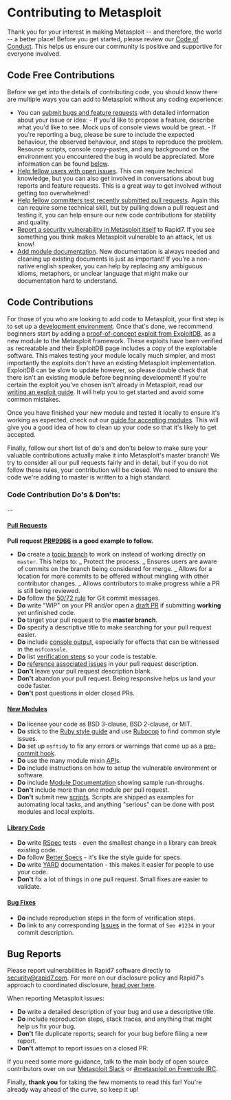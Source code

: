 # Contributing to Metasploit

Thank you for your interest in making Metasploit -- and therefore, the world --
a better place! Before you get started, please review our
[Code of Conduct](https://github.com/rapid7/metasploit-framework/wiki/Code-Of-Conduct).
This helps us ensure our community is positive and supportive for everyone
involved.

## Code Free Contributions

Before we get into the details of contributing code, you should know there are
multiple ways you can add to Metasploit without any coding experience:

- You can
  [submit bugs and feature requests](https://github.com/rapid7/metasploit-framework/issues/new)
  with detailed information about your issue or idea: - If you'd like to propose
  a feature, describe what you'd like to see. Mock ups of console views would be
  great. - If you're reporting a bug, please be sure to include the expected
  behaviour, the observed behaviour, and steps to reproduce the problem.
  Resource scripts, console copy-pastes, and any background on the environment
  you encountered the bug in would be appreciated. More information can be found
  [below](#bug-reports).
- [Help fellow users with open issues]. This can require technical knowledge,
  but you can also get involved in conversations about bug reports and feature
  requests. This is a great way to get involved without getting too overwhelmed!
- [Help fellow committers test recently submitted pull requests](https://github.com/rapid7/metasploit-framework/pulls).
  Again this can require some technical skill, but by pulling down a pull
  request and testing it, you can help ensure our new code contributions for
  stability and quality.
- [Report a security vulnerability in Metasploit itself] to Rapid7. If you see
  something you think makes Metasploit vulnerable to an attack, let us know!
- [Add module documentation](https://github.com/rapid7/metasploit-framework/wiki/Generating-Module-Documentation).
  New documentation is always needed and cleaning up existing documents is just
  as important! If you're a non-native english speaker, you can help by
  replacing any ambiguous idioms, metaphors, or unclear language that might make
  our documentation hard to understand.

## Code Contributions

For those of you who are looking to add code to Metasploit, your first step is
to set up a [development environment]. Once that's done, we recommend beginners
start by adding a
[proof-of-concept exploit from ExploitDB,](https://www.exploit-db.com/search?verified=true&hasapp=true&nomsf=true)
as a new module to the Metasploit framework. These exploits have been verified
as recreatable and their ExploitDB page includes a copy of the exploitable
software. This makes testing your module locally much simpler, and most
importantly the exploits don't have an existing Metasploit implementation.
ExploitDB can be slow to update however, so please double check that there isn't
an existing module before beginning development! If you're certain the exploit
you've chosen isn't already in Metasploit, read our
[writing an exploit guide](https://github.com/rapid7/metasploit-framework/wiki/How-to-get-started-with-writing-an-exploit).
It will help you to get started and avoid some common mistakes.

Once you have finished your new module and tested it locally to ensure it's
working as expected, check out our
[guide for accepting modules](https://github.com/rapid7/metasploit-framework/wiki/Guidelines-for-Accepting-Modules-and-Enhancements#module-additions).
This will give you a good idea of how to clean up your code so that it's likely
to get accepted.

Finally, follow our short list of do's and don'ts below to make sure your
valuable contributions actually make it into Metasploit's master branch! We try
to consider all our pull requests fairly and in detail, but if you do not follow
these rules, your contribution will be closed. We need to ensure the code we're
adding to master is written to a high standard.

### Code Contribution Do's & Don'ts:

--

#### <u>Pull Requests</u>

**Pull request [PR#9966] is a good example to follow.**

- **Do** create a [topic branch] to work on instead of working directly on
  `master`. This helps to: _ Protect the process. _ Ensures users are aware of
  commits on the branch being considered for merge.
   _ Allows for a location for more commits to be offered without mingling with other
  contributor changes. _ Allows contributors to make progress while a PR is still
  being reviewed.
- **Do** follow the [50/72 rule] for Git commit messages.
- **Do** write "WIP" on your PR and/or open a [draft PR] if submitting
  **working** yet unfinished code.
- **Do** target your pull request to the **master branch**.
- **Do** specify a descriptive title to make searching for your pull request
  easier.
- **Do** include [console output], especially for effects that can be witnessed
  in the `msfconsole`.
- **Do** list [verification steps] so your code is testable.
- **Do** [reference associated issues] in your pull request description.
- **Don't** leave your pull request description blank.
- **Don't** abandon your pull request. Being responsive helps us land your code
  faster.
- **Don't** post questions in older closed PRs.

#### <u>New Modules</u>

- **Do** license your code as BSD 3-clause, BSD 2-clause, or MIT.
- **Do** stick to the [Ruby style guide] and use [Rubocop] to find common style
  issues.
- **Do** set up `msftidy` to fix any errors or warnings that come up as a
  [pre-commit hook].
- **Do** use the many module mixin [API]s.
- **Do** include instructions on how to setup the vulnerable environment or
  software.
- **Do** include [Module Documentation] showing sample run-throughs.
- **Don't** include more than one module per pull request.
- **Don't** submit new [scripts]. Scripts are shipped as examples for automating
  local tasks, and anything "serious" can be done with post modules and local
  exploits.

#### <u>Library Code</u>

- **Do** write [RSpec] tests - even the smallest change in a library can break
  existing code.
- **Do** follow [Better Specs] - it's like the style guide for specs.
- **Do** write [YARD] documentation - this makes it easier for people to use
  your code.
- **Don't** fix a lot of things in one pull request. Small fixes are easier to
  validate.

#### <u>Bug Fixes</u>

- **Do** include reproduction steps in the form of verification steps.
- **Do** link to any corresponding [Issues] in the format of `See #1234` in your
  commit description.

## Bug Reports

Please report vulnerabilities in Rapid7 software directly to
security@rapid7.com. For more on our disclosure policy and Rapid7's approach to
coordinated disclosure, [head over here](https://www.rapid7.com/security).

When reporting Metasploit issues:

- **Do** write a detailed description of your bug and use a descriptive title.
- **Do** include reproduction steps, stack traces, and anything that might help
  us fix your bug.
- **Don't** file duplicate reports; search for your bug before filing a new
  report.
- **Don't** attempt to report issues on a closed PR.

If you need some more guidance, talk to the main body of open source
contributors over on our [Metasploit Slack] or [#metasploit on Freenode IRC].

Finally, **thank you** for taking the few moments to read this far! You're
already way ahead of the curve, so keep it up!

[code of conduct]:
  https://github.com/rapid7/metasploit-framework/wiki/CODE_OF_CONDUCT.md
[submit bugs and feature requests]: http://r-7.co/MSF-BUGv1
[help fellow users with open issues]:
  https://github.com/rapid7/metasploit-framework/issues
[help fellow committers test recently submitted pull requests]:
  https://github.com/rapid7/metasploit-framework/pulls
[report a security vulnerability in metasploit itself]:
  https://www.rapid7.com/disclosure.jsp
[development environment]: http://r-7.co/MSF-DEV
[proof-of-concept exploits]:
  https://www.exploit-db.com/search?verified=true&hasapp=true&nomsf=true
[ruby style guide]: https://github.com/bbatsov/ruby-style-guide
[rubocop]: https://rubygems.org/search?query=rubocop
[50/72 rule]:
  http://tbaggery.com/2008/04/19/a-note-about-git-commit-messages.html
[topic branch]:
  http://git-scm.com/book/en/Git-Branching-Branching-Workflows#Topic-Branches
[draft pr]:
  https://help.github.com/en/articles/about-pull-requests#draft-pull-requests
[console output]:
  https://help.github.com/articles/github-flavored-markdown#fenced-code-blocks
[verification steps]:
  https://help.github.com/articles/writing-on-github#task-lists
[reference associated issues]:
  https://github.com/blog/1506-closing-issues-via-pull-requests
[pr#9966]: https://github.com/rapid7/metasploit-framework/pull/9966
[pre-commit hook]:
  https://github.com/rapid7/metasploit-framework/blob/master/tools/dev/pre-commit-hook.rb
[api]: https://rapid7.github.io/metasploit-framework/api
[module documentation]:
  https://github.com/rapid7/metasploit-framework/wiki/Generating-Module-Documentation
[scripts]: https://github.com/rapid7/metasploit-framework/tree/master/scripts
[rspec]: http://rspec.info
[better specs]: http://www.betterspecs.org/
[yard]: http://yardoc.org
[issues]: https://github.com/rapid7/metasploit-framework/issues
[metasploit slack]: https://www.metasploit.com/slack
[#metasploit on freenode irc]:
  http://webchat.freenode.net/?channels=%23metasploit&uio=d4
